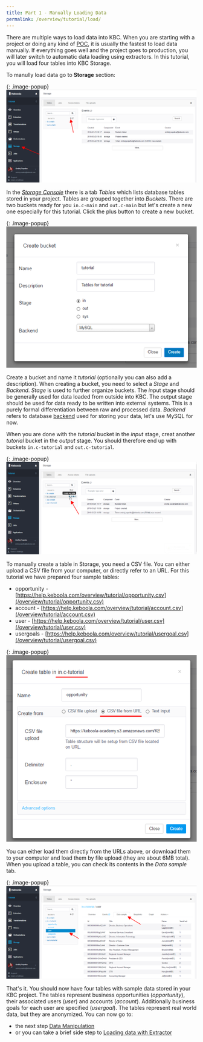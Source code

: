 ```yaml
---
title: Part 1 - Manually Loading Data 
permalink: /overview/tutorial/load/
---
```


There are multiple ways to load data into KBC. When you are starting with a project or doing any kind of 
[POC](https://en.wikipedia.org/wiki/Proof_of_concept), it is usually the fastest to load data manually. 
If everything goes well and the project goes to production, you will later switch to automatic 
data loading using extractors. In this tutorial, you will load four tables into KBC Storage.

To manully load data go to **Storage** section:

{: .image-popup}
![Screenhost - Storage Console](/overview/tutorial/load/intro-screen.png)

In the 
[*Storage Console*](/storage/) there is a tab *Tables* which lists database tables stored in your project. Tables are 
grouped together into *Buckets*. There are two buckets ready for you `in.c-main` and `out.c-main` but let's create 
a new one especially for this tutorial. Click the plus button to create a new bucket.

{: .image-popup}
![Screenshot - Create Bucket](/overview/tutorial/load/create-bucket.png)

Create a bucket and name it *tutorial* (optionally you can also add a description). When creating a bucket, you need 
to select a *Stage* and *Backend*. *Stage* is used
to further organize buckets. The *in*put stage should be generally used for data loaded from outside into KBC. The *out*put 
stage should be used for data ready to be written into external systems. This is a purely formal differentiation between raw 
and processed data. *Backend* refers to database [backend](/storage/backend/) used for storing your data, let's use 
MySQL for now.

When you are done with the *tutorial* bucket in the *input* stage, creat another *tutorial* bucket in the *output* stage. 
You should therefore end up with buckets `in.c-tutorial` and `out.c-tutorial`.

{: .image-popup}
![Screenshot - Create a table](/overview/tutorial/load/create-table.png) 

To manually create a table in Storage, you need a CSV file. You can either upload a CSV file from your computer, or
directly refer to an URL. For this tutorial we have prepared four sample tables:

- opportunity - [https://help.keboola.com/overview/tutorial/opportunity.csv](/overview/tutorial/opportunity.csv)
- account - [https://help.keboola.com/overview/tutorial/account.csv](/overview/tutorial/account.csv)
- user - [https://help.keboola.com/overview/tutorial/user.csv](/overview/tutorial/user.csv)
- usergoals - [https://help.keboola.com/overview/tutorial/usergoal.csv](/overview/tutorial/usergoal.csv)

{: .image-popup}
![Screenshot - Create a table](/overview/tutorial/load/create-table-2.png) 

You can either load them directly from the URLs above, or download them to your computer and load them 
by file upload (they are about 6MB total). When you upload a table, you can check its contents in the 
*Data sample* tab.

{: .image-popup}
![Screenshot - Data sample](/overview/tutorial/load/data-sample.png)

That's it. You should now have four tables with sample data stored in your KBC project. The tables represent 
business opportunities (*opportunity*), their associated users (*user*) and accounts (*account*). Additionally 
business goals for each user are specified (*usergoal*). The tables represent real world data, but they are 
anonymized. You can now go to:

- the next step [Data Manipulation](/overview/tutorial/manipulate/)
- or you can take a brief side step to [Loading data with Extractor](/overview/tutorial/load/extractor/)


 


